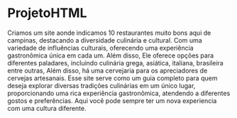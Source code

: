 # ProjetoHTML
 Criamos um site aonde indicamos 10 restaurantes muito bons aqui de campinas, destacando a diversidade culinária e cultural. Com uma variedade de influências culturais, oferecendo uma experiência gastronômica única em cada um. Além disso, Ele oferece opções para diferentes paladares, incluindo culinária grega, asiática, italiana, brasileira entre outras, Além disso, há uma cervejaria para os apreciadores de cervejas artesanais. Esse site serve como um guia completo para quem deseja explorar diversas tradições culinárias em um único lugar, proporcionando uma rica experiência gastronômica, atendendo a diferentes gostos e preferências.
Aqui você pode sempre ter um nova experiencia com uma cultura diferente.
